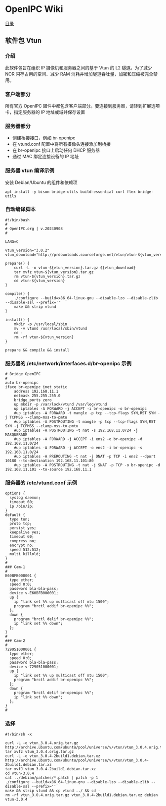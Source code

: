# OpenIPC Wiki
[目录](../README.zh.md)

软件包 Vtun 
------------

### 介绍

此软件包旨在组织 IP 摄像机和服务器之间的基于 Vtun 的 L2 隧道。为了减少 NOR 闪存占用的空间、减少 RAM 消耗并增加隧道吞吐量，加密和压缩被完全禁用。

### 客户端部分

所有官方 OpenIPC 固件中都包含客户端部分。要连接到服务器，请转到扩展选项卡，指定服务器的 IP 地址或域并保存设置

### 服务器部分

- 创建桥接接口，例如 br-openipc
- 在 vtund.conf 配置中将所有摄像头连接添加到桥接
- 在 br-openipc 接口上启动任何 DHCP 服务器
- 通过 MAC 绑定连接设备的 IP 地址

### 服务器 vtun 编译示例

安装 Debian/Ubuntu 的组件和依赖项

```
apt install -y bison bridge-utils build-essential curl flex bridge-utils
```

### 自动编译脚本

```
#!/bin/bash
#
# OpenIPC.org | v.20240908
#

LANG=C

vtun_version="3.0.2"
vtun_download="http://prdownloads.sourceforge.net/vtun/vtun-${vtun_version}.tar.gz"

prepare() {
    curl -L -o vtun-${vtun_version}.tar.gz ${vtun_download}
    tar xvfz vtun-${vtun_version}.tar.gz
    rm vtun-${vtun_version}.tar.gz
    cd vtun-${vtun_version}
}

compile() {
    ./configure --build=x86_64-linux-gnu --disable-lzo --disable-zlib --disable-ssl --prefix=''
    make && strip vtund
}

install() {
    mkdir -p /usr/local/sbin
    mv -v vtund /usr/local/sbin/vtund
    cd -
    rm -rf vtun-${vtun_version}
}

prepare && compile && install
```

### 服务器的 /etc/network/interfaces.d/br-openipc 示例

```
# Bridge OpenIPC
#
auto br-openipc
iface br-openipc inet static
    address 192.168.11.1
    netmask 255.255.255.0
    bridge_ports zero
    up mkdir -p /var/lock/vtund /var/log/vtund
    up iptables -A FORWARD -j ACCEPT -i br-openipc -o br-openipc
    #up iptables -A FORWARD -t mangle -p tcp --tcp-flags SYN,RST SYN -j TCPMSS --clamp-mss-to-pmtu
    #up iptables -A POSTROUTING -t mangle -p tcp --tcp-flags SYN,RST SYN -j TCPMSS --clamp-mss-to-pmtu
    #up iptables -A POSTROUTING -t nat -s 192.168.11.0/24 -j MASQUERADE
    #up iptables -A FORWARD -j ACCEPT -i ens2 -o br-openipc -d 192.168.11.0/24
    #up iptables -A FORWARD -j ACCEPT -o ens2 -i br-openipc -s 192.168.11.0/24
    #up iptables -A PREROUTING -t nat -j DNAT -p TCP -i ens2 --dport 10180 --to-destination 192.168.11.101:80
    #up iptables -A POSTROUTING -t nat -j SNAT -p TCP -o br-openipc -d 192.168.11.101 --to-source 192.168.11.1

```

### 服务器的 /etc/vtund.conf 示例

```
options {
  syslog daemon;
  timeout 60;
  ip /bin/ip;
}
default {
  type tun;
  proto tcp;
  persist yes;
  keepalive yes;
  timeout 60;
  compress no;
  encrypt no;
  speed 512:512;
  multi killold;
}
#
### Cam-1
#
E60BFB000001 {
  type ether;
  speed 0:0;
  password bla-bla-pass;
  device v-E60BFB000001;
  up {
    ip "link set %% up multicast off mtu 1500";
    program "brctl addif br-openipc %%";
  };
  down {
    program "brctl delif br-openipc %%";
    ip "link set %% down";
  };
}
#
### Cam-2
#
729051000001 {
  type ether;
  speed 0:0;
  password bla-bla-pass;
  device v-729051000001;
  up {
    ip "link set %% up multicast off mtu 1500";
    program "brctl addif br-openipc %%";
  };
  down {
    program "brctl delif br-openipc %%";
    ip "link set %% down";
  };
}
#
```

### 选择

```
#!/bin/sh -x

curl -L -o vtun_3.0.4.orig.tar.gz http://archive.ubuntu.com/ubuntu/pool/universe/v/vtun/vtun_3.0.4.orig.tar.gz
tar xvfz vtun_3.0.4.orig.tar.gz
curl -L -o vtun_3.0.4-2build1.debian.tar.xz http://archive.ubuntu.com/ubuntu/pool/universe/v/vtun/vtun_3.0.4-2build1.debian.tar.xz
tar xvfJ vtun_3.0.4-2build1.debian.tar.xz
cd vtun-3.0.4
cat ../debian/patches/*.patch | patch -p 1
./configure --build=x86_64-linux-gnu --disable-lzo --disable-zlib --disable-ssl --prefix=''
make && strip vtund && cp vtund ../ && cd -
rm -rf vtun_3.0.4.orig.tar.gz vtun_3.0.4-2build1.debian.tar.xz debian vtun-3.0.4
```
